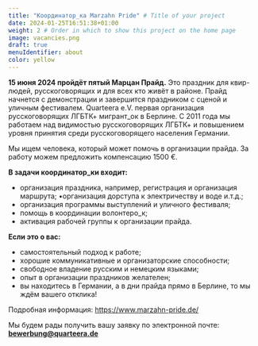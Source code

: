 ```yaml
---
title: "Координатор_ка Marzahn Pride" # Title of your project
date: 2024-01-25T16:51:38+01:00
weight: 2 # Order in which to show this project on the home page
image: vacancies.png
draft: true
menuIdentifier: about
color: yellow
---
```


**15 июня 2024 пройдёт пятый Марцан Прайд.**
Это праздник для квир-людей, русскоговорящих и для всех кто живёт в районе.
Прайд начнется  c демонстрации и завершится праздником с сценой и уличным фестивалем.
Quarteera e.V.  первая организация русскоговорящих ЛГБТК+ мигрант_ок в Берлине. С 2011 года мы работаем над видимостью русскоговорящих ЛГБТК+ и повышением уровня принятия среди русскоговорящего населения Германии.

Мы ищем человека, который может помочь в организации прайда. За работу можем предложить компенсацию 1500 €. 

**В задачи координатор_ки входит:**
- организация праздника, например, регистрация и организация маршрута; •организация дорступа к электричеству и воде и.т.д.;
- организация программы выступлений и уличного фестиваля;
- помощь в координации волонтеро_к; 
- активация рабочей группы к организации прайда.

**Если это о вас:**
- самостоятельный подход к работе;
- хорошие коммуникативные и организаторские способности;
- свободное владение русским и немецким языками;
- опыт в организации праздников желателен;
- вы находитесь в Германии, а в дни прайда прямо в Берлине,
то мы ждём вашего отклика!

Подробная информация: https://www.marzahn-pride.de/ 

Мы будем рады получить вашу заявку по электронной почте: **bewerbung@quarteera.de**